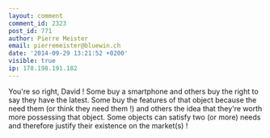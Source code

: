 ```yaml
---
layout: comment
comment_id: 2323
post_id: 771
author: Pierre Meister
email: pierremeister@bluewin.ch
date: '2014-09-29 13:21:52 +0200'
visible: true
ip: 178.198.191.182
---
```

You're so right, David !
Some buy a smartphone and others buy the right to say they have the latest. Some buy the features of that object because the need them (or think they need them !) and others the idea that they're worth more possessing that object. 
Some objects can satisfy two (or more) needs and therefore justify their existence on the market(s) !

